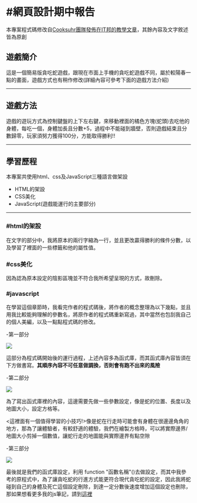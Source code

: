 # #網頁設計期中報告

本專案程式碼修改自[Cooksuhr團隊發佈在IT邦的教學文章](https://ithelp.ithome.com.tw/articles/10271522?sc=iThomeR&fbclid=IwAR0WXnLCGZalAQ8DYNUD1dowyfn4LY_bPyZ6a18kDNfb2ADBw81NNOGtyak)，其餘內容及文字敘述皆為原創

## 遊戲簡介
這是一個簡易版貪吃蛇遊戲，跟現在市面上手機的貪吃蛇遊戲不同，屬於較陽春一點的畫面，遊戲方式也有稍作修改(詳細內容可參考下面的遊戲方法介紹)

---
## 遊戲方法
遊戲的遊玩方式為控制鍵盤的上下左右鍵，來移動裡面的橘色方塊(蛇頭)去吃他的身體，每吃一個，身體加長且分數+5，過程中不能碰到牆壁，否則遊戲結束且分數歸零，玩家須努力獲得100分，方能取得勝利!!

---
## 學習歷程
本專案共使用html、css及JavaScript三種語言做架設
- HTML的架設
- CSS美化
- JavaScript(遊戲能運行的主要部分)

---
### #html的架設
在文字的部分中，我將原本的兩行字縮為一行，並且更改贏得勝利的條件分數，以及學習了裡面的一些<meta>標籤和他的屬性值。
### #css美化
因為認為原本設定的陰影區塊並不符合我所希望呈現的方式，故刪除。
### #javascript
在學習這個章節時，我看完作者的程式碼後，將作者的概念整理為以下幾點，並且用我比較能夠理解的參數名，將原作者的程式碼重新寫過，其中當然也包刮我自己的個人美編，以及一點點程式碼的修改。

-第一部分

![](https://i.imgur.com/15Itbqh.png)

這部分為程式碼開始後的運行過程，上述內容多為函式庫，而其函式庫內容皆須在下方做書寫。**其順序內容不可任意做調換，否則會有跑不出來的風險**

-第二部分

![](https://i.imgur.com/KduEFlV.png)

為了寫出函式庫裡的內容，這邊需要先做一些參數設定，像是蛇的位置、長度以及地圖大小，設定方格等。

<這裡面有一個值得學習的小技巧!>像是蛇在行走時可能會有身體在很邊邊角角的地方，那為了讓體驗者，有較舒適的體驗，我們在繪製方格時，可以將實際邊界/地圖大小剪掉一個數值，讓蛇行走的地圖能與實際邊界有點空隙 

-第三部分

![](https://i.imgur.com/mSeQoYc.png)

最後就是我們的函式庫設定，利用 function "函數名稱"()去做設定，而其中我參考的原程式中，為了讓貪吃蛇的行進方式能更符合現代貪吃蛇的設定，因此我將蛇碰到自己的身體及死亡這個設定刪除，到達一定分數後速度增加這個設定也刪除，那如果想看更多我的js筆記，請到[這裡](https://github.com/b8990523/wp110b/blob/master/project/practice.js)

